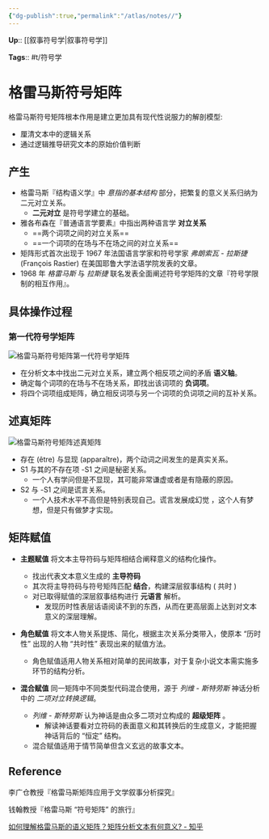 ```yaml
---
{"dg-publish":true,"permalink":"/atlas/notes//"}
---
```



**Up**:: [[叙事符号学\|叙事符号学]]

**Tags**:: #t/符号学  

# 格雷马斯符号矩阵

格雷马斯符号矩阵根本作用是建立更加具有现代性说服力的解剖模型:

- 厘清文本中的逻辑关系
- 通过逻辑推导研究文本的原始价值判断

## 产生

- 格雷马斯『结构语义学』中 *意指的基本结构* 部分，把繁复的意义关系归纳为二元对立关系。
	- **二元对立** 是符号学建立的基础。
- 雅各布森在『普通语言学要素』中指出两种语言学 **对立关系**
	- ==两个词项之间的对立关系==
	- ==一个词项的在场与不在场之间的对立关系==
- 矩阵形式首次出现于 1967 年法国语言学家和符号学家 *弗朗索瓦 - 拉斯捷* (François Rastier) 在美国耶鲁大学法语学院发表的文章。
- 1968 年 *格雷马斯* 与 *拉斯捷* 联名发表全面阐述符号学矩阵的文章『符号学限制的相互作用』。

## 具体操作过程

### 第一代符号学矩阵

![格雷马斯符号矩阵第一代符号学矩阵](https://img.ractive.site/ominivore/i/2024-07/a5d340958bc945ad075f6d8ac1120ae7.jpg)

- 在分析文本中找出二元对立关系，建立两个相反项之间的矛盾 **语义轴**。  
- 确定每个词项的在场与不在场关系，即找出该词项的 **负词项**。  
- 将四个词项组成矩阵，确立相反词项与另一个词项的负词项之间的互补关系。

## 述真矩阵

![格雷马斯符号矩阵述真矩阵](https://img.ractive.site/ominivore/i/2024-07/64caa78df554df25e811ad8a67bce0a3.jpg)

- 存在 (être) 与显现 (apparaître)，两个动词之间发生的是真实关系。  
- S1 与其的不存在项 -S1 之间是秘密关系。  
	- 一个人有学问但是不显现，其可能非常谦虚或者是有隐蔽的原因。 
- S2 与 -S1 之间是谎言关系。
	- 一个人技术水平不高但是特别表现自己。谎言发展成幻觉 ，这个人有梦想，但是只有做梦才实现。

## 矩阵赋值

- **主题赋值** 将文本主导符码与矩阵相结合阐释意义的结构化操作。
	- 找出代表文本意义生成的 **主导符码**
	- 其次将主导符码与符号矩阵匹配 **结合**，构建深层叙事结构 ( 共时 )  
	- 对已取得赋值的深层叙事结构进行 **元语言** 解析。
		- 发现历时性表层话语阅读不到的东西，从而在更高层面上达到对文本意义的深层理解。

- **角色赋值** 将文本人物关系提炼、简化，根据主次关系分类带入，使原本 “历时性” 出现的人物 “共时性” 表现出来的赋值方法。
	- 角色赋值适用人物关系相对简单的民间故事，对于复杂小说文本需实施多环节的结构分析。

- **混合赋值** 同一矩阵中不同类型代码混合使用，源于 *列维 - 斯特劳斯* 神话分析中的 *二项对立转换逻辑*。
	- *列维 - 斯特劳斯* 认为神话是由众多二项对立构成的 **超级矩阵** 。
		- 解读神话要看对立符码的表面意义和其转换后的生成意义，才能把握神话背后的 “恒定” 结构。
	- 混合赋值适用于情节简单但含义玄远的故事文本。

## Reference

李广仓教授『格雷马斯矩阵应用于文学叙事分析探究』

钱翰教授『格雷马斯 “符号矩阵” 的旅行』

[如何理解格雷马斯的语义矩阵？矩阵分析文本有何意义? - 知乎](https://www.zhihu.com/question/489907723)
